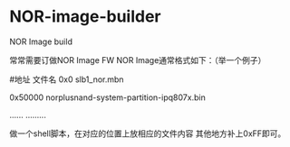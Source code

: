 # NOR-image-builder
NOR Image build

常常需要订做NOR Image FW
NOR Image通常格式如下：（举一个例子）

#地址     文件名
0x0       slb1_nor.mbn

0x50000   norplusnand-system-partition-ipq807x.bin

......    .........

做一个shell脚本，在对应的位置上放相应的文件内容
其他地方补上0xFF即可。
